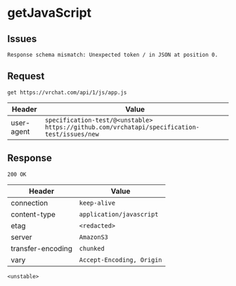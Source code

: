# getJavaScript

## Issues
```
Response schema mismatch: Unexpected token / in JSON at position 0.
```

## Request
`get https://vrchat.com/api/1/js/app.js`

| Header | Value |
| ------ | ----- |
| user-agent | `specification-test/@<unstable> https://github.com/vrchatapi/specification-test/issues/new` |


## Response
`200 OK`

| Header | Value |
| ------ | ----- |
| connection | `keep-alive` |
| content-type | `application/javascript` |
| etag | `<redacted>` |
| server | `AmazonS3` |
| transfer-encoding | `chunked` |
| vary | `Accept-Encoding, Origin` |

```jsonc
<unstable>
```
